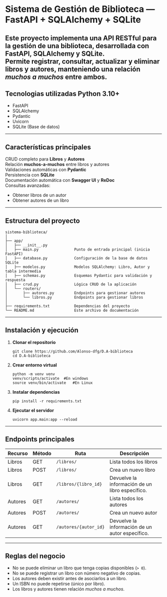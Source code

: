 # Sistema de Gestión de Biblioteca — FastAPI + SQLAlchemy + SQLite

Este proyecto implementa una **API RESTful** para la **gestión de una biblioteca**, desarrollada con **FastAPI**, **SQLAlchemy** y **SQLite**.  
Permite registrar, consultar, actualizar y eliminar **libros** y **autores**, manteniendo una relación *muchos a muchos* entre ambos.
---

## Tecnologias utilizadas Python 3.10+
- FastAPI
- SQLAlchemy
- Pydantic
- Uvicorn
- SQLite (Base de datos)

---

## Características principales

CRUD completo para **Libros** y **Autores**  
Relación **muchos-a-muchos** entre libros y autores  
Validaciones automáticas con **Pydantic**  
Persistencia con **SQLite**  
Documentación automática con **Swagger UI** y **ReDoc**  
Consultas avanzadas:
- Obtener libros de un autor
- Obtener autores de un libro

---

## Estructura del proyecto 

```
sistema-biblioteca/
│
├── app/
│   ├── __init__.py
│   ├── main.py                Punto de entrada principal (inicia FastAPI)
│   ├── database.py            Configuración de la base de datos SQLite
│   ├── modelos.py             Modelos SQLAlchemy: Libro, Autor y tabla intermedia
│   ├── schemas.py             Esquemas Pydantic para validación y respuesta
│   ├── crud.py                Lógica CRUD de la aplicación
│   └── routers/
│       ├── autores.py         Endpoints para gestionar autores
│       └── libros.py          Endpoints para gestionar libros
│
├── requirements.txt           Dependencias del proyecto
└── README.md                  Este archivo de documentación

```
---

## Instalación y ejecución
1. **Clonar el repositorio**
    ````
   git clone https://github.com/Alonso-dfg/D.A-biblioteca
   cd D.A-biblioteca
   ````

2. **Crear entorno virtual**
    ````
   python -m venv venv
   venv/scripts/activate  #En windows
   source venv/bin/activate   #En Linux 
   ````

3. **Instalar dependencias**
    ````
   pip install -r requirements.txt
    ````
4. **Ejecutar el servidor**
    ````
   uvicorn app.main:app --reload
   ````
___
## Endpoints principales
| Recurso | Método | Ruta | Descripción |
|----------|--------|------|-------------|
| Libros | GET | `/libros/` | Lista todos los libros |
| Libros | POST | `/libros/` | Crea un nuevo libro |
| Libros | GET | `/libros/{libro_id}` | Devuelve la información de un libro específico. |
| Autores | GET | `/autores/` | Lista todos los autores |
| Autores | POST | `/autores/` | Crea un nuevo autor |
| Autores | GET | `/autores/{autor_id}` | Devuelve la información de un autor específico. |
___
## Reglas del negocio
- No se puede eliminar un libro que tenga copias disponibles (`> 0`).
- No se puede registrar un libro con número negativo de copias.
- Los autores deben existir antes de asociarlos a un libro.
- Un ISBN no puede repetirse (único por libro).
- Los libros y autores tienen relación *muchos a muchos*.
   


